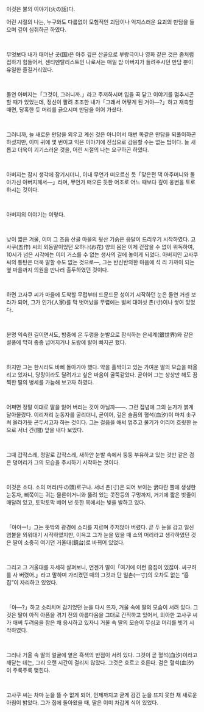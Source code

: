 

이것은 불의 이야기(火の話)다.

 

어린 시절의 나는, 누구와도 다름없이 모험적인 괴담이나 억지스러운 요괴의 만담을 들으며 깊이 심취하곤 하였다.

 

무엇보다 내가 태어난 곳(国)은 아주 깊은 산골으로 부랑극이나 영화 같은 것은 좀처럼 접하기 힘들어서, 센티멘탈리스트인 나로서는 매일 밤 아버지가 들려주시던 만담 뿐이 유일한 즐길거리였다.

 

돌연 아버지는「그것이, 그러니까.」라고 주저하시며 입을 꾹 닫고 이야기를 멈추시곤 할 때가 있었는데, 정신이 팔려 초조한 내가「그래서 어떻게 된 거야—?」하고 재촉할 때면, 당혹한 듯 머리를 긁으시며 만담을 이어 가셨다.

 

그러니까, 늘 새로운 만담을 외우고 계신 것은 아니어서 매번 똑같은 만담을 되풀이하곤 하셨지만, 이미 귀에 몇 번이고 익은 이야기에 진심으로 감응할 수는 없는 법이다. 늘 새롭고 더욱이 괴기스러운 것을, 어린 시절의 나는 요구하곤 하였다.

 

아버지는 잠시 생각에 잠기시더니, 이내 무언가 떠오르신 듯「맞은편 댁 아주머니와 돌아가신 아버지께서—」라며, 무언가 떠오른 듯한 어조로 어느 때보다 깊이 웅변을 토로하시는 것이다.

 

아버지의 이야기는 이렇다.

 

낮이 짧은 겨울, 이미 그 즈음 산골 마을의 뒷산 기슭은 응달이 드리우기 시작하였다. 고사쿠(五作) 씨의 외동딸이었던 오하나(お花) 양의 몸은 이제 걷잡을 수 없이 위독하여, 10시가 넘은 시각에는 이미 거스를 수 없는 생사의 길에 놓이게 되었다. 아버지인 고사쿠 씨의 통탄은 더욱 말할 수도 없는 것으로—, 그는 반신반의한 마음에 석 리 가까이 되는 옆 마을까지 의원을 만나러 출두하였던 것이다.

 

하면 고사쿠 씨가 마을에 도착할 무렵부터 드문드문 성이기 시작하던 눈은 돌연 거센 보라가 되어, 그가 인가(人﻿家)를 막 벗어났을 무렵에는 벌써 대여섯 촌(寸)이나 쌓여 있었다.

 

분명 익숙한 길이면서도, 밤중에 온 두렁을 눈발으로 잠식하는 은세계(銀世界)와 같은 설풍에 막혀 종종 넘어지거나 도랑에 발이 빠지곤 했다.

 

하지만 그는 한시라도 바삐 돌아가야 했다. 약을 홀짝이고 있는 가여운 딸의 모습을 떠올리고 있자니, 당장이라도 달려가고 싶은 마음이 굴뚝같았다. 곧이어 그는 상상만 해도 끔찍한 딸의 병세를 가늠해 보고자 하였다.

 

어쩌면 정말 이대로 딸을 잃어 버리는 것이 아닐까——. 그런 잡념에 그의 눈가가 붉게 달아올랐다. 이리저리 눈동자를 굴리더니, 곧이어, 깊은 슬픔의 혈석(血汐)이 마치 솟구쳐 올라가듯 곤두서고자 하는 것이다. 그는 걸음을 애써 멈추고 물기가 어리어 흐릿한 눈으로 서너 간(間) 앞을 내다 보았다.

 

그때 갑작스레, 정말로 갑작스레, 새하얀 눈발 속에서 둥둥 부유하고 있는 것만 같은 검은 덩어리가 그의 모습을 주시하기 시작하는 것이다.

 

이것은 소다. 소의 머리(牛の頭)로구나. 서너 촌(寸)은 되어 보이는 굵다란 뿔에 생생한 눈동자, 삐쭉이는 귀는 물론이거니와 뚫려 있는 콧잔등의 구멍까지, 거기에 짧은 밧줄이 매달려 있고, 토막토막 베어 낸 듯한 목에서는 빛을 발하고 있다.

 

「아아ー!」그는 뜻밖의 광경에 소리를 지르며 주저앉아 버렸다. 곧 두 눈을 감고 일신 염불을 외워대기 시작하였지만, 이윽고 그가 눈을 떴을 때 소의 머리라고 생각하였던 것은 딸이 소중히 여기던 거울대(鏡台)로 바뀌어 있었다.

 

그리고 그 거울대를 자세히 살펴보니, 언젠가 딸이「여기에 이런 흠집이 있잖아. 싸구려를 사 버렸어.」라고 말하며 가리켰던 때의 그것과 단 일촌(一寸)의 오차도 없는 “흠집”이 자리하고 있었다.

 

「아—?」하고 소리치며 감기었던 눈을 다시 뜨자, 거울 속에 딸의 모습이 서려 있다. 그것은 딸이 아직 아픔을 겪기 전의 아름다움을 그대로 간직하고 있어서, 의아한 고사쿠 씨가 애써 두려움을 참은 채 응시하고 있자니 거울 속 딸의 모습이 무심코 머리를 빗기 시작하였다.

 

그러나 거울 속 딸의 얼굴에 옅은 흑색의 반점이 서려 있다. 그것이 곧 혈석(血汐)이라고 깨닫는 데는, 그리 오랜 시간이 걸리지 않았다. 그것은 흐르고 흐른다. 검은 혈석(血汐)이 주룩주룩 맺힌다.

 

고사쿠 씨는 차마 눈을 뜰 수 없게 되어, 언제까지고 굳게 감긴 눈을 뜨지 못한 채 새로운 아침이 밝았다. 그가 집에 돌아왔을 때, 딸은 이미 차갑게 식어 있었다.
